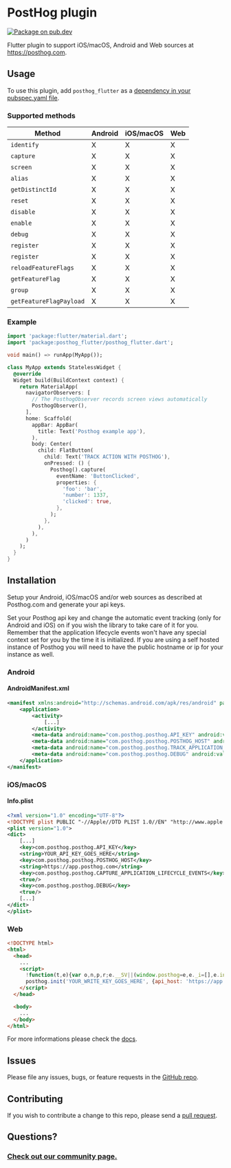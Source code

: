 # PostHog plugin

[![Package on pub.dev][pubdev_badge]][pubdev_link]

Flutter plugin to support iOS/macOS, Android and Web sources at https://posthog.com.

## Usage

To use this plugin, add `posthog_flutter` as a [dependency in your pubspec.yaml file](https://pub.dev/packages/posthog_flutter/install).

### Supported methods

| Method                    | Android | iOS/macOS | Web |
| ------------------------- | ------- | --------- | --- |
| `identify`                | X       | X         | X   |
| `capture`                 | X       | X         | X   |
| `screen`                  | X       | X         | X   |
| `alias`                   | X       | X         | X   |
| `getDistinctId`           | X       | X         | X   |
| `reset`                   | X       | X         | X   |
| `disable`                 | X       | X         | X   |
| `enable`                  | X       | X         | X   |
| `debug`                   | X       | X         | X   |
| `register`                | X       | X         | X   |
| `register`                | X       | X         | X   |
| `reloadFeatureFlags`      | X       | X         | X   |
| `getFeatureFlag`          | X       | X         | X   |
| `group`                   | X       | X         | X   |
| `getFeatureFlagPayload`   | X       | X         | X   |

### Example

```dart
import 'package:flutter/material.dart';
import 'package:posthog_flutter/posthog_flutter.dart';

void main() => runApp(MyApp());

class MyApp extends StatelessWidget {
  @override
  Widget build(BuildContext context) {
    return MaterialApp(
      navigatorObservers: [
        // The PosthogObserver records screen views automatically
        PosthogObserver(),
      ],
      home: Scaffold(
        appBar: AppBar(
          title: Text('Posthog example app'),
        ),
        body: Center(
          child: FlatButton(
            child: Text('TRACK ACTION WITH POSTHOG'),
            onPressed: () {
              Posthog().capture(
                eventName: 'ButtonClicked',
                properties: {
                  'foo': 'bar',
                  'number': 1337,
                  'clicked': true,
                },
              );
            },
          ),
        ),
      )
    );
  }
}
```

## Installation

Setup your Android, iOS/macOS and/or web sources as described at Posthog.com and generate your api keys.

Set your Posthog api key and change the automatic event tracking (only for Android and iOS) on if you wish the library to take care of it for you.
Remember that the application lifecycle events won't have any special context set for you by the time it is initialized. If you are using a self hosted instance of Posthog you will need to have the public hostname or ip for your instance as well.

### Android

#### AndroidManifest.xml

```xml
<manifest xmlns:android="http://schemas.android.com/apk/res/android" package="com.example.posthog_flutter_example">
    <application>
        <activity>
            [...]
        </activity>
        <meta-data android:name="com.posthog.posthog.API_KEY" android:value="YOUR_API_KEY_GOES_HERE" />
        <meta-data android:name="com.posthog.posthog.POSTHOG_HOST" android:value="https://app.posthog.com" />
        <meta-data android:name="com.posthog.posthog.TRACK_APPLICATION_LIFECYCLE_EVENTS" android:value="true" />
        <meta-data android:name="com.posthog.posthog.DEBUG" android:value="true" />
    </application>
</manifest>
```

### iOS/macOS

#### Info.plist

```xml
<?xml version="1.0" encoding="UTF-8"?>
<!DOCTYPE plist PUBLIC "-//Apple//DTD PLIST 1.0//EN" "http://www.apple.com/DTDs/PropertyList-1.0.dtd">
<plist version="1.0">
<dict>
	[...]
	<key>com.posthog.posthog.API_KEY</key>
	<string>YOUR_API_KEY_GOES_HERE</string>
	<key>com.posthog.posthog.POSTHOG_HOST</key>
	<string>https://app.posthog.com</string>
	<key>com.posthog.posthog.CAPTURE_APPLICATION_LIFECYCLE_EVENTS</key>
	<true/>
	<key>com.posthog.posthog.DEBUG</key>
	<true/>
	[...]
</dict>
</plist>
```

### Web

```html
<!DOCTYPE html>
<html>
  <head>
    ...
    <script>
      !function(t,e){var o,n,p,r;e.__SV||(window.posthog=e,e._i=[],e.init=function(i,s,a){function g(t,e){var o=e.split(".");2==o.length&&(t=t[o[0]],e=o[1]),t[e]=function(){t.push([e].concat(Array.prototype.slice.call(arguments,0)))}}(p=t.createElement("script")).type="text/javascript",p.async=!0,p.src=s.api_host+"/static/array.js",(r=t.getElementsByTagName("script")[0]).parentNode.insertBefore(p,r);var u=e;for(void 0!==a?u=e[a]=[]:a="posthog",u.people=u.people||[],u.toString=function(t){var e="posthog";return"posthog"!==a&&(e+="."+a),t||(e+=" (stub)"),e},u.people.toString=function(){return u.toString(1)+".people (stub)"},o="capture identify alias people.set people.set_once set_config register register_once unregister opt_out_capturing has_opted_out_capturing opt_in_capturing reset isFeatureEnabled onFeatureFlags getFeatureFlag getFeatureFlagPayload reloadFeatureFlags group updateEarlyAccessFeatureEnrollment getEarlyAccessFeatures getActiveMatchingSurveys getSurveys".split(" "),n=0;n<o.length;n++)g(u,o[n]);e._i.push([i,s,a])},e.__SV=1)}(document,window.posthog||[]);
      posthog.init('YOUR_WRITE_KEY_GOES_HERE', {api_host: 'https://app.posthog.com'})
    </script>
  </head>

  <body>
    ...
  </body>
</html>
```

For more informations please check the [docs](https://posthog.com/docs/libraries/js).

## Issues

Please file any issues, bugs, or feature requests in the [GitHub repo](https://github.com/posthog/posthog-flutter/issues/new).

## Contributing

If you wish to contribute a change to this repo, please send a [pull request](https://github.com/posthog/posthog-flutter/pulls).

## Questions?

### [Check out our community page.](https://posthog.com/posts)

[pubdev_badge]: https://img.shields.io/pub/v/posthog_flutter
[pubdev_link]: https://pub.dev/packages/posthog_flutter
